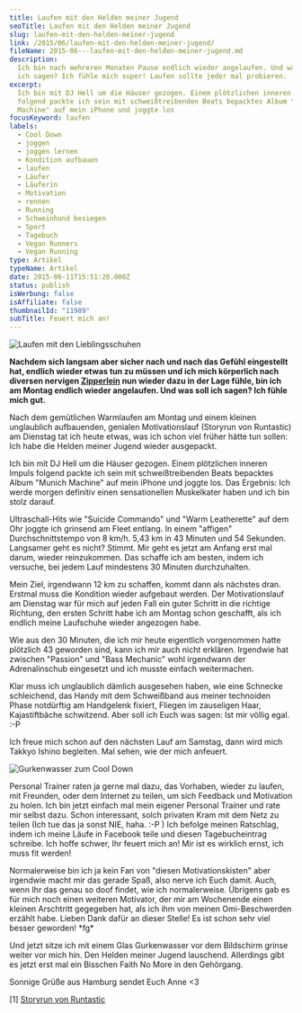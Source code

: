 ```yaml
---
title: Laufen mit den Helden meiner Jugend
seoTitle: Laufen mit den Helden meiner Jugend
slug: laufen-mit-den-helden-meiner-jugend
link: /2015/06/laufen-mit-den-helden-meiner-jugend/
fileName: 2015-06---laufen-mit-den-helden-meiner-jugend.md
description:
  Ich bin nach mehreren Monaten Pause endlich wieder angelaufen. Und was soll
  ich sagen? Ich fühle mich super! Laufen sollte jeder mal probieren.
excerpt:
  Ich bin mit DJ Hell um die Häuser gezogen. Einem plötzlichen inneren Impuls
  folgend packte ich sein mit schweißtreibenden Beats bepacktes Album "Munich
  Machine" auf mein iPhone und joggte los
focusKeyword: laufen
labels:
  - Cool Down
  - joggen
  - joggen lernen
  - Kondition aufbauen
  - laufen
  - Läufer
  - Läuferin
  - Motivation
  - rennen
  - Running
  - Schweinhund besiegen
  - Sport
  - Tagebuch
  - Vegan Runners
  - Vegan Running
type: Artikel
typeName: Artikel
date: 2015-06-11T15:51:20.000Z
status: publish
isWerbung: false
isAffiliate: false
thumbnailId: "11989"
subTitle: Feuert mich an!
---
```


![Laufen mit den Lieblingsschuhen](http://cardamonchai.com/wp-content/uploads/2015/06/IMG_5369-e1434036865202-640x640.jpg "Laufen mit den Lieblingsschuhen")

<strong>Nachdem sich langsam aber sicher nach und nach das Gefühl eingestellt
hat, endlich wieder etwas tun zu müssen und ich mich körperlich nach diversen
nervigen [Zipperlein](/2014/11/auf-dem-weg-zur-tiefenentspannung/) nun wieder
dazu in der Lage fühle, bin ich am Montag endlich wieder angelaufen. Und was
soll ich sagen? Ich fühle mich gut.</strong>

Nach dem gemütlichen Warmlaufen am Montag und einem kleinen unglaublich
aufbauenden, genialen Motivationslauf (Storyrun [](#1) von Runtastic) am
Dienstag tat ich heute etwas, was ich schon viel früher hätte tun sollen: Ich
habe die Helden meiner Jugend wieder ausgepackt.

Ich bin mit DJ Hell um die Häuser gezogen. Einem plötzlichen inneren Impuls
folgend packte ich sein mit schweißtreibenden Beats bepacktes Album "Munich
Machine" auf mein iPhone und joggte los. Das Ergebnis: Ich werde morgen
definitiv einen sensationellen Muskelkater haben und ich bin stolz darauf.

Ultraschall-Hits wie "Suicide Commando" und "Warm Leatherette" auf dem Ohr
joggte ich grinsend am Fleet entlang. In einem "affigen" Durchschnittstempo von
8 km/h. 5,43 km in 43 Minuten und 54 Sekunden. Langsamer geht es nicht? Stimmt.
Mir geht es jetzt am Anfang erst mal darum, wieder reinzukommen. Das schaffe ich
am besten, indem ich versuche, bei jedem Lauf mindestens 30 Minuten
durchzuhalten.

Mein Ziel, irgendwann 12 km zu schaffen, kommt dann als nächstes dran. Erstmal
muss die Kondition wieder aufgebaut werden. Der Motivationslauf am Dienstag war
für mich auf jeden Fall ein guter Schritt in die richtige Richtung, den ersten
Schritt habe ich am Montag schon geschafft, als ich endlich meine Laufschuhe
wieder angezogen habe.

Wie aus den 30 Minuten, die ich mir heute eigentlich vorgenommen hatte plötzlich
43 geworden sind, kann ich mir auch nicht erklären. Irgendwie hat zwischen
"Passion" und "Bass Mechanic" wohl irgendwann der Adrenalinschub eingesetzt und
ich musste einfach weitermachen.

Klar muss ich unglaublich dämlich ausgesehen haben, wie eine Schnecke
schleichend, das Handy mit dem Schweißband aus meiner technoiden Phase
notdürftig am Handgelenk fixiert, Fliegen im zauseligen Haar, Kajastiftbäche
schwitzend. Aber soll ich Euch was sagen: Ist mir völlig egal. :-P

Ich freue mich schon auf den nächsten Lauf am Samstag, dann wird mich Takkyo
Ishino begleiten. Mal sehen, wie der mich anfeuert.

![Gurkenwasser zum Cool Down](http://cardamonchai.com/wp-content/uploads/2015/06/IMG_5370-640x640.jpg "Gurkenwasser zum Cool Down")

Personal Trainer raten ja gerne mal dazu, das Vorhaben, wieder zu laufen, mit
Freunden, oder dem Internet zu teilen, um sich Feedback und Motivation zu holen.
Ich bin jetzt einfach mal mein eigener Personal Trainer und rate mir selbst
dazu. Schon interessant, solch privaten Kram mit dem Netz zu teilen (Ich tue das
ja sonst NIE, haha. :-P ) Ich befolge meinen Ratschlag, indem ich meine Läufe in
Facebook teile und diesen Tagebucheintrag schreibe. Ich hoffe schwer, Ihr feuert
mich an! Mir ist es wirklich ernst, ich muss fit werden!

Normalerweise bin ich ja kein Fan von "diesen Motivationskisten" aber irgendwie
macht mir das gerade Spaß, also nerve ich Euch damit. Auch, wenn Ihr das genau
so doof findet, wie ich normalerweise. Übrigens gab es für mich noch einen
weiteren Motivator, der mir am Wochenende einen kleinen Arschtritt gegegeben
hat, als ich ihm von meinen Omi-Beschwerden erzählt habe. Lieben Dank dafür an
dieser Stelle! Es ist schon sehr viel besser geworden! \*fg\*

Und jetzt sitze ich mit einem Glas Gurkenwasser vor dem Bildschirm grinse weiter
vor mich hin. Den Helden meiner Jugend lauschend. Allerdings gibt es jetzt erst
mal ein Bisschen Faith No More in den Gehörgang.

Sonnige Grüße aus Hamburg sendet Euch Anne &lt;3

[1]
<a href="http://blog.runtastic.com/de/runtastic-all-about/story-run-reise-zum-wunschgewicht/" target="_blank" rel="noopener">Storyrun
von Runtastic </a> [](/2015/03/die-ultimative-vegane-festivalliste)
